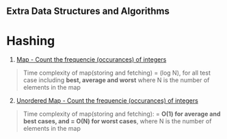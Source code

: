 ## Extra Data Structures and Algorithms
# Hashing
1. [Map - Count the frequencie (occurances) of integers](https://github.com/y-suraj/C-Plus-Plus-Practicals-and-Tests/blob/main/C%2B%2B%20STL/Maps/Example%201%20-%20Map%20-%20Count%20the%20frequencies%20of%20integers.cpp)
> Time complexity of map(storing and fetching) = (log N), for all test case including **best, average and worst** where N is the number of elements in the map

2. [Unordered Map - Count the frequencie (occurances) of integers](https://github.com/y-suraj/C-Plus-Plus-Practicals-and-Tests/blob/main/C%2B%2B%20STL/Maps/Example%202%20-%20Unordered%20Map%20-%20Count%20the%20frequencies%20of%20integers.cpp)
> Time complexity of map(storing and fetching): = **O(1) for average and best cases, and = O(N) for worst cases**, where N is the number of elements in the map

